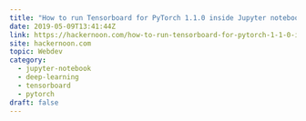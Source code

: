 ```yaml
---
title: "How to run Tensorboard for PyTorch 1.1.0 inside Jupyter notebook"
date: 2019-05-09T13:41:44Z
link: https://hackernoon.com/how-to-run-tensorboard-for-pytorch-1-1-0-inside-jupyter-notebook-cf6232498a8d?source=rss----3a8144eabfe3---4&utm_medium=RSS&utm_source=hune
site: hackernoon.com
topic: Webdev
category:
  - jupyter-notebook
  - deep-learning
  - tensorboard
  - pytorch
draft: false
---
```

